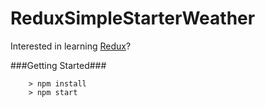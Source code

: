 # ReduxSimpleStarterWeather

Interested in learning [Redux](https://www.udemy.com/react-redux/)?

###Getting Started###

```
	> npm install
	> npm start
```

